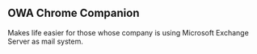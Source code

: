 OWA Chrome Companion
--------------------

Makes life easier for those whose company is using Microsoft Exchange Server as mail system.
